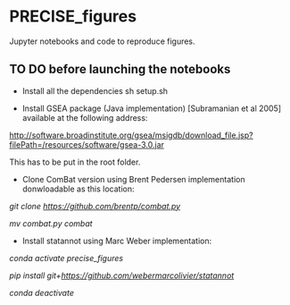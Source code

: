 # PRECISE_figures
Jupyter notebooks and code to reproduce figures.

## TO DO before launching the notebooks

- Install all the dependencies
sh setup.sh



- Install GSEA package (Java implementation) [Subramanian et al 2005] available at the following address:

http://software.broadinstitute.org/gsea/msigdb/download_file.jsp?filePath=/resources/software/gsea-3.0.jar

This has to be put in the root folder.



- Clone ComBat version using Brent Pedersen implementation donwloadable as this location:

<em>git clone https://github.com/brentp/combat.py

mv combat.py combat</em>



- Install statannot using Marc Weber implementation:

<em>conda activate precise_figures

pip install git+https://github.com/webermarcolivier/statannot

conda deactivate</em>
